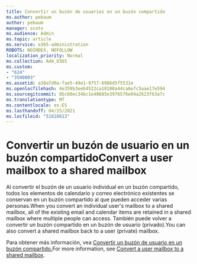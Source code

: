 ```yaml
---
title: Convertir un buzón de usuarios en un buzón compartido
ms.author: pebaum
author: pebaum
manager: scotv
ms.audience: Admin
ms.topic: article
ms.service: o365-administration
ROBOTS: NOINDEX, NOFOLLOW
localization_priority: Normal
ms.collection: Adm_O365
ms.custom:
- "624"
- "3500003"
ms.assetid: a38afd0a-fae5-49e1-9757-6986d5f5531e
ms.openlocfilehash: 4e359b3eeb4522ca18108a4dca6efc5aae17e594
ms.sourcegitcommit: 8bc60ec34bc1e40685e3976576e04a2623f63a7c
ms.translationtype: MT
ms.contentlocale: es-ES
ms.lasthandoff: 04/15/2021
ms.locfileid: "51816613"
---
```

# <a name="convert-a-user-mailbox-to-a-shared-mailbox"></a><span data-ttu-id="69523-102">Convertir un buzón de usuario en un buzón compartido</span><span class="sxs-lookup"><span data-stu-id="69523-102">Convert a user mailbox to a shared mailbox</span></span>

<span data-ttu-id="69523-103">Al convertir el buzón de un usuario individual en un buzón compartido, todos los elementos de calendario y correo electrónico existentes se conservan en un buzón compartido al que pueden acceder varias personas.</span><span class="sxs-lookup"><span data-stu-id="69523-103">When you convert an individual user's mailbox to a shared mailbox, all of the existing email and calendar items are retained in a shared mailbox where multiple people can access.</span></span> <span data-ttu-id="69523-104">También puede volver a convertir un buzón compartido en un buzón de usuario (privado).</span><span class="sxs-lookup"><span data-stu-id="69523-104">You can also convert a shared mailbox back to a user (private) mailbox.</span></span>
  
<span data-ttu-id="69523-105">Para obtener más información, vea [Convertir un buzón de usuario en un buzón compartido.](https://docs.microsoft.com/microsoft-365/admin/email/convert-user-mailbox-to-shared-mailbox)</span><span class="sxs-lookup"><span data-stu-id="69523-105">For more information, see [Convert a user mailbox to a shared mailbox](https://docs.microsoft.com/microsoft-365/admin/email/convert-user-mailbox-to-shared-mailbox).</span></span>
  